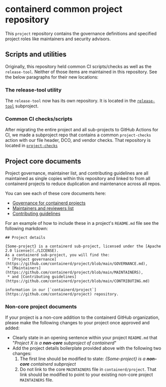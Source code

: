 # containerd common project repository
This `project` repository contains the governance definitions and specified project
roles like maintainers and security advisors.

## Scripts and utilities

Originally, this repository held common CI scripts/checks as well as the
`release-tool`. Neither of those items are maintained in this repository.
See the below paragraphs for their new locations:

### The release-tool utility

The `release-tool` now has its own repository. It is located in
the [`release-tool`](https://github.com/containerd/release-tool) subproject.

### Common CI checks/scripts

After migrating the entire project and all sub-projects to GitHub
Actions for CI, we made a subproject repo that contains a common `project-checks`
action with our file header, DCO, and vendor checks. That repository is
located in [`project-checks`](https://github.com/containerd/project-checks)

## Project core documents

Project governance, maintainer list, and contributing guidelines are all
maintained as single copies within this repository and linked to from
all containerd projects to reduce duplication and maintenance across all
repos.

You can see each of these core documents here:
 * [Governance for containerd projects](./GOVERNANCE.md)
 * [Maintainers and reviewers list](./MAINTAINERS)
 * [Contributing guidelines](./CONTRIBUTING.md)

For an example of how to include these in a project's `README.md` file see
the following markdown:
```
## Project details

{Some-project} is a containerd sub-project, licensed under the [Apache 2.0 license](./LICENSE).
As a containerd sub-project, you will find the:
 * [Project governance](https://github.com/containerd/project/blob/main/GOVERNANCE.md),
 * [Maintainers](https://github.com/containerd/project/blob/main/MAINTAINERS),
 * and [Contributing guidelines](https://github.com/containerd/project/blob/main/CONTRIBUTING.md)

information in our [`containerd/project`](https://github.com/containerd/project) repository.
```

### Non-core project documents

If your project is a non-core addition to the containerd GitHub organization, please
make the following changes to your project once approved and added:

 * Clearly state in an opening sentence within your project `README.md` that "_Project X is
 a **non-core** subproject of containerd_"
 * Add the project details boilerplate provided above with the following two changes:
   1. The first line should be modified to state: _{Some-project} is a **non-core** containerd subproject_
   2. Do not link to the core `MAINTAINERS` file in `containerd/project`. That link should be modified to point to your existing non-core project `MAINTAINERS` file.
